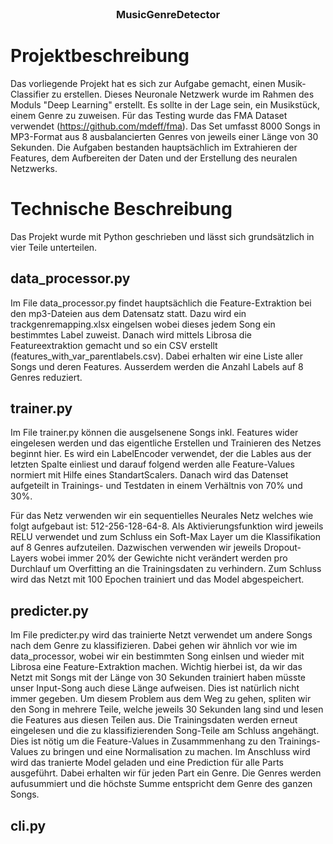 
<!-- PROJECT LOGO -->
<br />
<p align="center">
  <a href="https://github.com/Fabiansson/MusicGenreDetector">
    
  </a>

  <h3 align="center">MusicGenreDetector</h3>
</p>







<!-- ABOUT THE PROJECT -->
# Projektbeschreibung

Das vorliegende Projekt hat es sich zur Aufgabe gemacht, einen Musik-Classifier zu erstellen. Dieses Neuronale Netzwerk wurde im Rahmen des Moduls "Deep Learning" erstellt. Es sollte in der Lage sein, ein Musikstück, einem Genre zu zuweisen. Für das Testing wurde das FMA Dataset verwendet (https://github.com/mdeff/fma). Das Set umfasst 8000 Songs in MP3-Format aus 8 ausbalancierten Genres von jeweils einer Länge von 30 Sekunden.
Die Aufgaben bestanden hauptsächlich im Extrahieren der Features, dem Aufbereiten der Daten und der Erstellung des neuralen Netzwerks.

# Technische Beschreibung
Das Projekt wurde mit Python geschrieben und lässt sich grundsätzlich in vier Teile unterteilen.
## data_processor.py
Im File data_processor.py findet hauptsächlich die Feature-Extraktion bei den mp3-Dateien aus dem Datensatz statt. Dazu wird ein trackgenremapping.xlsx eingelsen wobei dieses jedem Song ein bestimmtes Label zuweist. Danach wird mittels Librosa die Featureextraktion gemacht und so ein CSV erstellt (features_with_var_parentlabels.csv). Dabei erhalten wir eine Liste aller Songs und deren Features. Ausserdem werden die Anzahl Labels auf 8 Genres reduziert.
## trainer.py
Im File trainer.py können die ausgelsenene Songs inkl. Features wider eingelesen werden und das eigentliche Erstellen und Trainieren des Netzes beginnt hier. Es wird ein LabelEncoder verwendet, der die Lables aus der letzten Spalte einliest und darauf folgend werden alle Feature-Values normiert mit Hilfe eines StandartScalers. Danach wird das Datenset aufgeteilt in Trainings- und Testdaten in einem Verhältnis von 70% und 30%.

Für das Netz verwenden wir ein sequentielles Neurales Netz welches wie folgt aufgebaut ist: 512-256-128-64-8. Als Aktivierungsfunktion wird jeweils RELU verwendet und zum Schluss ein Soft-Max Layer um die Klassifikation auf 8 Genres aufzuteilen. Dazwischen verwenden wir jeweils Dropout-Layers wobei immer 20% der Gewichte nicht verändert werden pro Durchlauf um Overfitting an die Trainingsdaten zu verhindern.
Zum Schluss wird das Netzt mit 100 Epochen trainiert und das Model abgespeichert.

## predicter.py
Im File predicter.py wird das trainierte Netzt verwendet um andere Songs nach dem Genre zu klassifizieren. Dabei gehen wir ähnlich vor wie im data_processor, wobei wir ein bestimmten Song einlsen und wieder mit Librosa eine Feature-Extraktion machen. Wichtig hierbei ist, da wir das Netzt mit Songs mit der Länge von 30 Sekunden trainiert haben müsste unser Input-Song auch diese Länge aufweisen. Dies ist natürlich nicht immer gegeben. Um diesem Problem aus dem Weg zu gehen, spliten wir den Song in mehrere Teile, welche jeweils 30 Sekunden lang sind und lesen die Features aus diesen Teilen aus. Die Trainingsdaten werden erneut eingelesen und die zu klassifizierenden Song-Teile am Schluss angehängt. Dies ist nötig um die Feature-Values in Zusammmenhang zu den Trainings-Values zu bringen und eine Normalisation zu machen. Im Anschluss wird wird das tranierte Model geladen und eine Prediction für alle Parts ausgeführt. Dabei erhalten wir für jeden Part ein Genre. Die Genres werden aufusummiert und die höchste Summe entspricht dem Genre des ganzen Songs.
## cli.py


